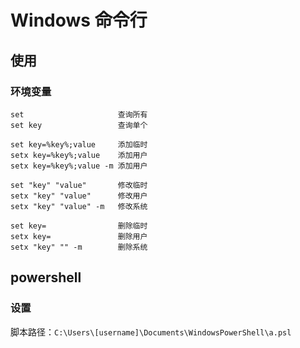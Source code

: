 # Windows 命令行

## 使用

### 环境变量

```
set                     查询所有
set key                 查询单个

set key=%key%;value     添加临时
setx key=%key%;value    添加用户
setx key=%key%;value -m 添加用户

set "key" "value"       修改临时
setx "key" "value"      修改用户
setx "key" "value" -m   修改系统

set key=                删除临时
setx key=               删除用户
setx "key" "" -m        删除系统
```

## powershell

### 设置

脚本路径：`C:\Users\[username]\Documents\WindowsPowerShell\a.psl`